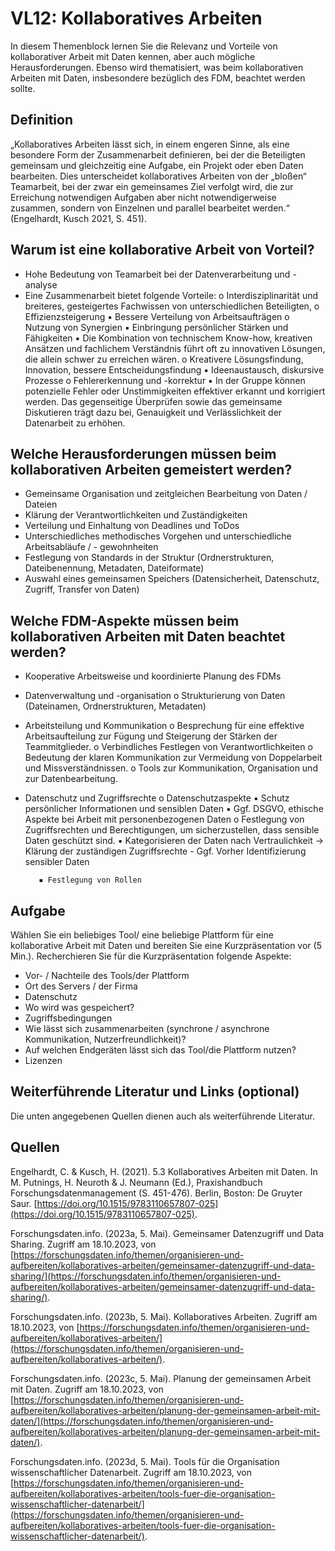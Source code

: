 # VL12: Kollaboratives Arbeiten

In diesem Themenblock lernen Sie die Relevanz und Vorteile von kollaborativer Arbeit mit Daten
kennen, aber auch mögliche Herausforderungen. Ebenso wird thematisiert, was beim kollaborativen
Arbeiten mit Daten, insbesondere bezüglich des FDM, beachtet werden sollte.

## Definition

„Kollaboratives Arbeiten lässt sich, in einem engeren Sinne, als eine besondere Form der
Zusammenarbeit definieren, bei der die Beteiligten gemeinsam und gleichzeitig eine Aufgabe, ein
Projekt oder eben Daten bearbeiten. Dies unterscheidet kollaboratives Arbeiten von der „bloßen“
Teamarbeit, bei der zwar ein gemeinsames Ziel verfolgt wird, die zur Erreichung notwendigen
Aufgaben aber nicht notwendigerweise zusammen, sondern von Einzelnen und parallel bearbeitet
werden.“ (Engelhardt, Kusch 2021, S. 451).

## Warum ist eine kollaborative Arbeit von Vorteil?

- Hohe Bedeutung von Teamarbeit bei der Datenverarbeitung und -analyse
- Eine Zusammenarbeit bietet folgende Vorteile:
    o Interdisziplinarität und breiteres, gesteigertes Fachwissen von unterschiedlichen
       Beteiligten,
    o Effizienzsteigerung
       ▪ Bessere Verteilung von Arbeitsaufträgen
    o Nutzung von Synergien
       ▪ Einbringung persönlicher Stärken und Fähigkeiten
       ▪ Die Kombination von technischem Know-how, kreativen Ansätzen und
          fachlichem Verständnis führt oft zu innovativen Lösungen, die allein schwer
          zu erreichen wären.
    o Kreativere Lösungsfindung, Innovation, bessere Entscheidungsfindung
       ▪ Ideenaustausch, diskursive Prozesse
    o Fehlererkennung und -korrektur
       ▪ In der Gruppe können potenzielle Fehler oder Unstimmigkeiten effektiver
          erkannt und korrigiert werden. Das gegenseitige Überprüfen sowie das
          gemeinsame Diskutieren trägt dazu bei, Genauigkeit und Verlässlichkeit der
          Datenarbeit zu erhöhen.

## Welche Herausforderungen müssen beim kollaborativen Arbeiten gemeistert werden?

- Gemeinsame Organisation und zeitgleichen Bearbeitung von Daten / Dateien
- Klärung der Verantwortlichkeiten und Zuständigkeiten
- Verteilung und Einhaltung von Deadlines und ToDos
- Unterschiedliches methodisches Vorgehen und unterschiedliche Arbeitsabläufe / -
    gewohnheiten
- Festlegung von Standards in der Struktur (Ordnerstrukturen, Dateibenennung, Metadaten,
    Dateiformate)
- Auswahl eines gemeinsamen Speichers (Datensicherheit, Datenschutz, Zugriff, Transfer von
    Daten)

## Welche FDM-Aspekte müssen beim kollaborativen Arbeiten mit Daten beachtet werden?

- Kooperative Arbeitsweise und koordinierte Planung des FDMs
- Datenverwaltung und -organisation
    o Strukturierung von Daten (Dateinamen, Ordnerstrukturen, Metadaten)
- Arbeitsteilung und Kommunikation
    o Besprechung für eine effektive Arbeitsaufteilung zur Fügung und Steigerung der
       Stärken der Teammitglieder.
    o Verbindliches Festlegen von Verantwortlichkeiten
    o Bedeutung der klaren Kommunikation zur Vermeidung von Doppelarbeit und
       Missverständnissen.
    o Tools zur Kommunikation, Organisation und zur Datenbearbeitung.
- Datenschutz und Zugriffsrechte
    o Datenschutzaspekte
       ▪ Schutz persönlicher Informationen und sensiblen Daten
       ▪ Ggf. DSGVO, ethische Aspekte bei Arbeit mit personenbezogenen Daten
    o Festlegung von Zugriffsrechten und Berechtigungen, um sicherzustellen, dass
       sensible Daten geschützt sind.
         ▪ Kategorisieren der Daten nach Vertraulichkeit -> Klärung der zuständigen
             Zugriffsrechte
                - Ggf. Vorher Identifizierung sensibler Daten

         ▪ Festlegung von Rollen

## Aufgabe

Wählen Sie ein beliebiges Tool/ eine beliebige Plattform für eine kollaborative Arbeit mit Daten und
bereiten Sie eine Kurzpräsentation vor (5 Min.). Recherchieren Sie für die Kurzpräsentation folgende
Aspekte:

- Vor- / Nachteile des Tools/der Plattform
- Ort des Servers / der Firma
- Datenschutz
- Wo wird was gespeichert?
- Zugriffsbedingungen
- Wie lässt sich zusammenarbeiten (synchrone / asynchrone Kommunikation,
    Nutzerfreundlichkeit)?
- Auf welchen Endgeräten lässt sich das Tool/die Plattform nutzen?
- Lizenzen


## Weiterführende Literatur und Links (optional)

Die unten angegebenen Quellen dienen auch als weiterführende Literatur.

 ## Quellen

Engelhardt, C. & Kusch, H. (2021). 5.3 Kollaboratives Arbeiten mit Daten. In M. Putnings, H. Neuroth & J. Neumann (Ed.), Praxishandbuch Forschungsdatenmanagement (S. 451-476). Berlin, Boston: De Gruyter Saur. [https://doi.org/10.1515/9783110657807-025](https://doi.org/10.1515/9783110657807-025).

Forschungsdaten.info. (2023a, 5. Mai). Gemeinsamer Datenzugriff und Data Sharing. Zugriff am 18.10.2023, von [https://forschungsdaten.info/themen/organisieren-und-aufbereiten/kollaboratives-arbeiten/gemeinsamer-datenzugriff-und-data-sharing/](https://forschungsdaten.info/themen/organisieren-und-aufbereiten/kollaboratives-arbeiten/gemeinsamer-datenzugriff-und-data-sharing/).

Forschungsdaten.info. (2023b, 5. Mai). Kollaboratives Arbeiten. Zugriff am 18.10.2023, von
[https://forschungsdaten.info/themen/organisieren-und-aufbereiten/kollaboratives-arbeiten/](https://forschungsdaten.info/themen/organisieren-und-aufbereiten/kollaboratives-arbeiten/).

Forschungsdaten.info. (2023c, 5. Mai). Planung der gemeinsamen Arbeit mit Daten. Zugriff am 18.10.2023, von [https://forschungsdaten.info/themen/organisieren-und-aufbereiten/kollaboratives-arbeiten/planung-der-gemeinsamen-arbeit-mit-daten/](https://forschungsdaten.info/themen/organisieren-und-aufbereiten/kollaboratives-arbeiten/planung-der-gemeinsamen-arbeit-mit-daten/).

Forschungsdaten.info. (2023d, 5. Mai). Tools für die Organisation wissenschaftlicher Datenarbeit. Zugriff am 18.10.2023, von [https://forschungsdaten.info/themen/organisieren-und-aufbereiten/kollaboratives-arbeiten/tools-fuer-die-organisation-wissenschaftlicher-datenarbeit/](https://forschungsdaten.info/themen/organisieren-und-aufbereiten/kollaboratives-arbeiten/tools-fuer-die-organisation-wissenschaftlicher-datenarbeit/).
